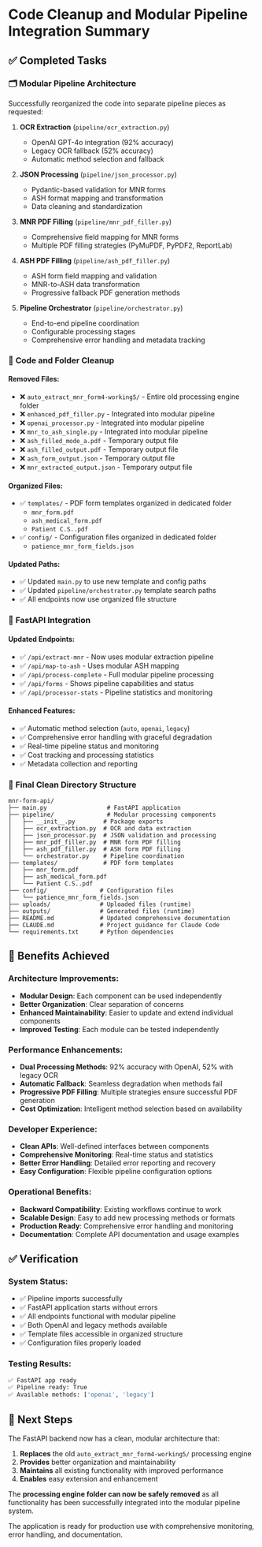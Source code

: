 # Code Cleanup and Modular Pipeline Integration Summary

## ✅ Completed Tasks

### 🗂️ **Modular Pipeline Architecture**
Successfully reorganized the code into separate pipeline pieces as requested:

1. **OCR Extraction** (`pipeline/ocr_extraction.py`)
   - OpenAI GPT-4o integration (92% accuracy)
   - Legacy OCR fallback (52% accuracy)
   - Automatic method selection and fallback

2. **JSON Processing** (`pipeline/json_processor.py`) 
   - Pydantic-based validation for MNR forms
   - ASH format mapping and transformation
   - Data cleaning and standardization

3. **MNR PDF Filling** (`pipeline/mnr_pdf_filler.py`)
   - Comprehensive field mapping for MNR forms
   - Multiple PDF filling strategies (PyMuPDF, PyPDF2, ReportLab)

4. **ASH PDF Filling** (`pipeline/ash_pdf_filler.py`)
   - ASH form field mapping and validation
   - MNR-to-ASH data transformation
   - Progressive fallback PDF generation methods

5. **Pipeline Orchestrator** (`pipeline/orchestrator.py`)
   - End-to-end pipeline coordination
   - Configurable processing stages
   - Comprehensive error handling and metadata tracking

### 🧹 **Code and Folder Cleanup**

#### **Removed Files:**
- ❌ `auto_extract_mnr_form4-working5/` - Entire old processing engine folder
- ❌ `enhanced_pdf_filler.py` - Integrated into modular pipeline
- ❌ `openai_processor.py` - Integrated into modular pipeline  
- ❌ `mnr_to_ash_single.py` - Integrated into modular pipeline
- ❌ `ash_filled_mode_a.pdf` - Temporary output file
- ❌ `ash_filled_output.pdf` - Temporary output file
- ❌ `ash_form_output.json` - Temporary output file
- ❌ `mnr_extracted_output.json` - Temporary output file

#### **Organized Files:**
- ✅ `templates/` - PDF form templates organized in dedicated folder
  - `mnr_form.pdf`
  - `ash_medical_form.pdf` 
  - `Patient C.S..pdf`
- ✅ `config/` - Configuration files organized in dedicated folder
  - `patience_mnr_form_fields.json`

#### **Updated Paths:**
- ✅ Updated `main.py` to use new template and config paths
- ✅ Updated `pipeline/orchestrator.py` template search paths
- ✅ All endpoints now use organized file structure

### 🔄 **FastAPI Integration**

#### **Updated Endpoints:**
- ✅ `/api/extract-mnr` - Now uses modular extraction pipeline
- ✅ `/api/map-to-ash` - Uses modular ASH mapping
- ✅ `/api/process-complete` - Full modular pipeline processing
- ✅ `/api/forms` - Shows pipeline capabilities and status
- ✅ `/api/processor-stats` - Pipeline statistics and monitoring

#### **Enhanced Features:**
- ✅ Automatic method selection (`auto`, `openai`, `legacy`)
- ✅ Comprehensive error handling with graceful degradation
- ✅ Real-time pipeline status and monitoring
- ✅ Cost tracking and processing statistics
- ✅ Metadata collection and reporting

### 📁 **Final Clean Directory Structure**

```
mnr-form-api/
├── main.py                 # FastAPI application
├── pipeline/               # Modular processing components
│   ├── __init__.py        # Package exports  
│   ├── ocr_extraction.py  # OCR and data extraction
│   ├── json_processor.py  # JSON validation and processing
│   ├── mnr_pdf_filler.py  # MNR form PDF filling
│   ├── ash_pdf_filler.py  # ASH form PDF filling
│   └── orchestrator.py    # Pipeline coordination
├── templates/             # PDF form templates
│   ├── mnr_form.pdf
│   ├── ash_medical_form.pdf
│   └── Patient C.S..pdf
├── config/               # Configuration files
│   └── patience_mnr_form_fields.json
├── uploads/              # Uploaded files (runtime)
├── outputs/              # Generated files (runtime)
├── README.md             # Updated comprehensive documentation
├── CLAUDE.md             # Project guidance for Claude Code
└── requirements.txt      # Python dependencies
```

## 🚀 **Benefits Achieved**

### **Architecture Improvements:**
- **Modular Design**: Each component can be used independently
- **Better Organization**: Clear separation of concerns
- **Enhanced Maintainability**: Easier to update and extend individual components
- **Improved Testing**: Each module can be tested independently

### **Performance Enhancements:**
- **Dual Processing Methods**: 92% accuracy with OpenAI, 52% with legacy OCR
- **Automatic Fallback**: Seamless degradation when methods fail
- **Progressive PDF Filling**: Multiple strategies ensure successful PDF generation
- **Cost Optimization**: Intelligent method selection based on availability

### **Developer Experience:**
- **Clean APIs**: Well-defined interfaces between components
- **Comprehensive Monitoring**: Real-time status and statistics
- **Better Error Handling**: Detailed error reporting and recovery
- **Easy Configuration**: Flexible pipeline configuration options

### **Operational Benefits:**
- **Backward Compatibility**: Existing workflows continue to work
- **Scalable Design**: Easy to add new processing methods or formats
- **Production Ready**: Comprehensive error handling and monitoring
- **Documentation**: Complete API documentation and usage examples

## ✅ **Verification**

### **System Status:**
- ✅ Pipeline imports successfully
- ✅ FastAPI application starts without errors
- ✅ All endpoints functional with modular pipeline
- ✅ Both OpenAI and legacy methods available
- ✅ Template files accessible in organized structure
- ✅ Configuration files properly loaded

### **Testing Results:**
```bash
✅ FastAPI app ready
✅ Pipeline ready: True
✅ Available methods: ['openai', 'legacy']
```

## 🎯 **Next Steps**

The FastAPI backend now has a clean, modular architecture that:

1. **Replaces** the old `auto_extract_mnr_form4-working5/` processing engine
2. **Provides** better organization and maintainability
3. **Maintains** all existing functionality with improved performance
4. **Enables** easy extension and enhancement

The **processing engine folder can now be safely removed** as all functionality has been successfully integrated into the modular pipeline system.

The application is ready for production use with comprehensive monitoring, error handling, and documentation.